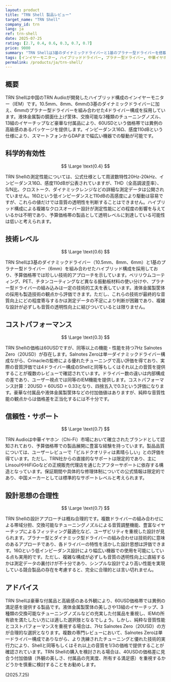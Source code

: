 ```yaml
---
layout: product
title: "TRN Shell 製品レビュー"
target_name: "TRN Shell"
company_id: trn
lang: ja
ref: trn-shell
date: 2025-07-25
rating: [2.7, 0.4, 0.6, 0.3, 0.7, 0.7]
price: 9000
summary: "TRN Shellは3基のダイナミックドライバーと1基のプラナー型ドライバーを搭載したハイブリッド構成のIEMです。60USD価格帯では豪華な付属品と液体金属製筐体による高級感のある外観を提供しますが、同等機能を大幅に安価で実現できる製品が存在するため、コストパフォーマンスは限定的です。"
tags: [インイヤーモニター, ハイブリッドドライバー, プラナー型ドライバー, 中華イヤホン]
permalink: /products/ja/trn-shell/
---
```

## 概要

TRN Shellは中国のTRN Audioが開発したハイブリッド構成のインイヤーモニター（IEM）です。10.5mm、8mm、6mmの3基のダイナミックドライバーに加え、6mmのプラナー型ドライバーを組み合わせた4ドライバー構成を採用しています。液体金属製の鏡面仕上げ筐体、交換可能な3種類のチューニングノズル、13組のイヤーチップなど豪華な付属品により、60USDという価格帯では異例の高級感のあるパッケージを提供します。インピーダンス16Ω、感度110dBという仕様により、スマートフォンからDAPまで幅広い機器での駆動が可能です。

## 科学的有効性

$$ \Large \text{0.4} $$

TRN Shellの測定性能については、公式仕様として周波数特性20Hz-20kHz、インピーダンス16Ω、感度110dBが公表されていますが、THD（全高調波歪率）、S/N比、クロストーク、ダイナミックレンジなどの詳細な測定データは公開されていません。16Ωという低インピーダンスと110dBの高感度により駆動は容易ですが、これらの値だけでは音質の透明性を判断することはできません。ハイブリッド構成による複雑なクロスオーバー設計が測定性能にどの程度の影響を与えているかは不明であり、予算価格帯の製品として透明レベルに到達している可能性は低いと考えられます。

## 技術レベル

$$ \Large \text{0.6} $$

TRN Shellは3基のダイナミックドライバー（10.5mm、8mm、6mm）と1基のプラナー型ドライバー（6mm）を組み合わせたハイブリッド構成を採用しており、予算価格帯では珍しい技術的アプローチを示しています。ベリリウムコーティング、PET、チタンコーティングなど異なる振動板材料の使い分けや、プラナー型ドライバーの組み込みは一定の技術的工夫を表しています。液体金属製筐体の採用も製造技術の観点から評価できます。ただし、これらの技術が最終的な音質向上にどの程度寄与するかは測定データの不足により判断が困難であり、複雑な設計が必ずしも音質の透明性向上に結びついているとは限りません。

## コストパフォーマンス

$$ \Large \text{0.3} $$

TRN Shellの価格は60USDですが、同等以上の機能・性能を持つ7Hz Salnotes Zero（20USD）が存在します。Salnotes Zeroは単一ダイナミックドライバー構成ながら、Crinacleの監修による優れたチューニングで高い評価を得ており、実際の音質評価では4ドライバー構成のShellと同等もしくはそれ以上の音質を提供することが複数のレビューで確認されています。ドライバー数の違いは内部構成の差であり、ユーザー視点では同等のIEM機能を提供します。コストパフォーマンス計算：20USD ÷ 60USD = 0.33となり、四捨五入で0.3という評価になります。豪華な付属品や液体金属製筐体などの付加価値はありますが、純粋な音質性能の観点からは価格差を正当化するには不十分です。

## 信頼性・サポート

$$ \Large \text{0.7} $$

TRN Audioは中華イヤホン（Chi-Fi）市場において確立されたブランドとして認知されており、予算価格帯での製品展開に豊富な経験を持っています。製品品質については、ユーザーレビューで「ビルドクオリティは素晴らしい」との評価を得ています。ただし、TRN社からの直接的なサポートは限定的であり、主にLinsoulやHiFiGoなどの正規販売代理店を通じたアフターサポートに依存する構造となっています。保証期間や具体的な修理体制についての公式情報は限定的であり、中国メーカーとしては標準的なサポートレベルと考えられます。

## 設計思想の合理性

$$ \Large \text{0.7} $$

TRN Shellの設計アプローチは概ね合理的です。複数ドライバーの組み合わせによる帯域分担、交換可能なチューニングノズルによる音質調整機能、豊富なイヤーチップによるフィッティング最適化など、ユーザビリティを重視した設計が見られます。プラナー型とダイナミック型ドライバーの組み合わせは技術的に意味のあるアプローチであり、各ドライバーの特性を活かした設計思想は評価できます。16Ωという低インピーダンス設計により幅広い機器での使用を可能にしている点も実用的です。ただし、複雑な構成が必ずしも音質の透明性向上に直結するかは測定データの裏付けが不十分であり、シンプルな設計でより高い性能を実現している競合製品の存在を考慮すると、完全に合理的とは言い切れません。

## アドバイス

TRN Shellは豪華な付属品と高級感のある外観により、60USD価格帯では異例の満足感を提供する製品です。液体金属製筐体の美しさや13組のイヤーチップ、3種類の交換可能なチューニングノズルなどの充実した付属品を重視し、IEMの所有欲を満たしたい方には適した選択肢となるでしょう。しかし、純粋な音質性能とコストパフォーマンスを重視する場合は、7Hz Salnotes Zero（20USD）の方が合理的な選択となります。複数の専門レビューにおいて、Salnotes Zeroは単一ドライバー構成でありながら、より洗練されたチューニングと優れた技術的実行力により、Shellと同等もしくはそれ以上の音質を1/3の価格で提供することが確認されています。TRN Shellの購入を検討される場合は、40USDの価格差に見合う付加価値（外観の美しさ、付属品の充実度、所有する満足感）を重視するかどうかを慎重に検討することをお勧めします。

(2025.7.25)